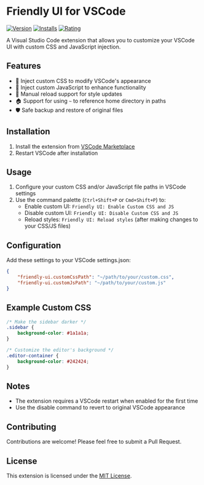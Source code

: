 # Friendly UI for VSCode

[![Version](https://img.shields.io/visual-studio-marketplace/v/FreeIdom.vscode-friendly-ui)](https://marketplace.visualstudio.com/items?itemName=FreeIdom.vscode-friendly-ui)
[![Installs](https://img.shields.io/visual-studio-marketplace/i/FreeIdom.vscode-friendly-ui)](https://marketplace.visualstudio.com/items?itemName=FreeIdom.vscode-friendly-ui)
[![Rating](https://img.shields.io/visual-studio-marketplace/r/FreeIdom.vscode-friendly-ui)](https://marketplace.visualstudio.com/items?itemName=FreeIdom.vscode-friendly-ui)

A Visual Studio Code extension that allows you to customize your VSCode UI with custom CSS and JavaScript injection.

## Features

- 🎨 Inject custom CSS to modify VSCode's appearance
- 🔧 Inject custom JavaScript to enhance functionality
- 🔄 Manual reload support for style updates
- 🏠 Support for using `~` to reference home directory in paths
- 🛡️ Safe backup and restore of original files

## Installation

1. Install the extension from [VSCode Marketplace](https://marketplace.visualstudio.com/items?itemName=FreeIdom.vscode-friendly-ui)
2. Restart VSCode after installation

## Usage

1. Configure your custom CSS and/or JavaScript file paths in VSCode settings
2. Use the command palette (`Ctrl+Shift+P` or `Cmd+Shift+P`) to:
   - Enable custom UI: `Friendly UI: Enable Custom CSS and JS`
   - Disable custom UI: `Friendly UI: Disable Custom CSS and JS`
   - Reload styles: `Friendly UI: Reload styles` (after making changes to your CSS/JS files)

## Configuration

Add these settings to your VSCode settings.json:

```json
{
    "friendly-ui.customCssPath": "~/path/to/your/custom.css",
    "friendly-ui.customJsPath": "~/path/to/your/custom.js"
}
```

## Example Custom CSS

```css
/* Make the sidebar darker */
.sidebar {
    background-color: #1a1a1a;
}

/* Customize the editor's background */
.editor-container {
    background-color: #242424;
}
```

## Notes

- The extension requires a VSCode restart when enabled for the first time
- Use the disable command to revert to original VSCode appearance

## Contributing

Contributions are welcome! Please feel free to submit a Pull Request.

## License

This extension is licensed under the [MIT License](LICENSE).